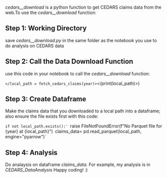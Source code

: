 *cedars__download* is a python function to get CEDARS claims data from the web.To use the *cedars__download* function:

## Step 1: Working Directory
save *cedars__download.py* in the same folder as the notebook you use to do analysis on CEDARS data

## Step 2: Call the Data Download Function
use this code in your notebook to call the *cedars__download* function:

<from cedars__download import fetch_cedars_claims>```</local_path = fetch_cedars_claims(year)>```</print(local_path)>)

## Step 3: Create Dataframe
Make the claims data that you downloaded to a local path into a dataframe; also ensure the file exists first with this code:

`if not local_path.exists():'
    `raise FileNotFoundError(f"No Parquet file for {year} at {local_path}")`
`claims_data= pd.read_parquet(local_path, engine="pyarrow")`

## Step 4: Analysis
Do analaysis on dataframe *claims_data*. For example, my analysis is in *CEDARS_DataAnalysis* Happy coding! :)
